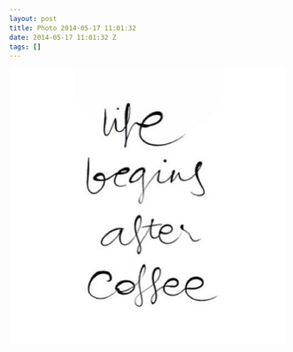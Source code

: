 ```yaml
---
layout: post
title: Photo 2014-05-17 11:01:32
date: 2014-05-17 11:01:32 Z
tags: []
---
```

![](/media/2014/05/85997413778.jpg)
